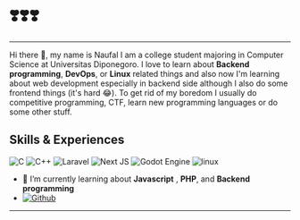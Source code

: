 # ❣️❣️❣️
---
Hi there 👋, my name is Naufal I am a college student majoring in Computer Science at Universitas Diponegoro. I love to learn about **Backend programming**, **DevOps**, or **Linux** related things and also now I'm learning about web development especially in backend side although I also do some frontend things (it's hard :joy:). To get rid of my boredom I usually do competitive programming, CTF, learn new programming languages or do some other stuff. 

## Skills & Experiences
<img alt="C" src="https://img.shields.io/badge/c-%2300599C.svg?&style=for-the-badge&logo=c&logoColor=white"/>  <img alt="C++" src="https://img.shields.io/badge/c++-%2300599C.svg?&style=for-the-badge&logo=c%2B%2B&ogoColor=white"/>  <img alt="Laravel" src="https://img.shields.io/badge/laravel-%23FF2D20.svg?&style=for-the-badge&logo=laravel&logoColor=white"/> <img alt="Next JS" src="https://img.shields.io/badge/nextjs-%23000000.svg?&style=for-the-badge&logo=next.js&logoColor=white"/> <img alt="Godot Engine" src="https://img.shields.io/badge/GODOT-%23FFFFFF.svg?&style=for-the-badge&logo=godot-engine"/> ![linux](https://img.shields.io/badge/Linux-FCC624?style=for-the-badge&logo=linux&logoColor=black)

- 🌱 I’m currently learning about **Javascript** , **PHP**, and **Backend programming**  
- [![Github](https://img.shields.io/badge/-Github-000?style=flat&logo=Github&logoColor=white)](https://github.com/mhnaufal)

--- 
